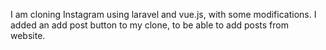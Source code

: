 I am cloning Instagram using laravel and vue.js, with some modifications.
I added an add post button to my clone, to be able to add posts from website.
